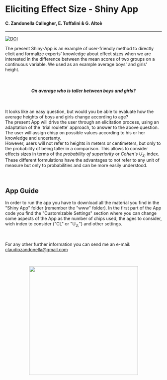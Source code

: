 
# Eliciting Effect Size - Shiny App
#### C. Zandonella Callegher, E. Toffalini & G. Altoè

<hr>

[![DOI](https://zenodo.org/badge/DOI/10.5281/zenodo.2564852.svg)](https://doi.org/10.5281/zenodo.2564852)
<br>

The present Shiny-App is an example of user-friendly method to directly elicit and formalize experts' knowledge about effect sizes when we are interested in the difference between the mean scores of two groups on a continuous variable. We used as an example average boys' and girls' height. 

<br>

<center><h4><i>
On average who is taller between boys and girls?
</i></h4></center>

<br>

It looks like an easy question, but would you be able to evaluate how the average heights of boys and girls change according to age? <br>
The present App will drive the user through an elicitation process, using an adaptation of the 'trial roulette' approach, to answer to the above question. The user will assign chisp on possible values according to his or her knowledge and uncertanty. 
<br>
However, users will not refer to heights in meters or centimeters, but only to the probability of being taller in a comparison. This allows to consider effects sizes in terms of the <i>probability of superiority</i> or <i>Cohen's U<sub>3;</sub> </i> index. These different formulations have the advantages to not refer to any unit of measure but only to probabilities and can be more easily understood.

<br>

## App Guide

In order to run the app you have to download all the material you find in the "Shiny App" folder (remember the "www" folder).
In the first part of the App code you find the "Customizable Settings" section where you can change some aspects of the App as the number of chips used, the ages to consider, wich index to consider ("CL" or "U<sub>3;</sub>") and other settings.

<br>

For any other further information you can send me an e-mail: [claudiozandonella@gmail.com](claudiozandonella@gmail.com)



<br>
<p align="center">
<image src="https://github.com/ClaudioZandonella/Eliciting-Effect-Size/blob/master/Shiny.logo.png" width="350" class="center">
</p>
<br>

